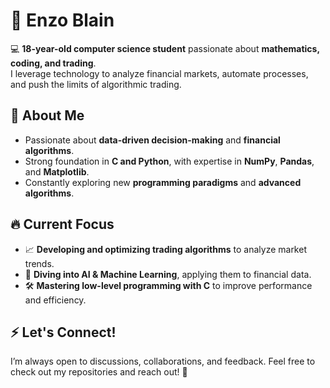 # 🚀 Enzo Blain  

💻 **18-year-old computer science student** passionate about **mathematics, coding, and trading**.  
I leverage technology to analyze financial markets, automate processes, and push the limits of algorithmic trading.  

## 🔹 About Me  
- Passionate about **data-driven decision-making** and **financial algorithms**.  
- Strong foundation in **C and Python**, with expertise in **NumPy**, **Pandas**, and **Matplotlib**.  
- Constantly exploring new **programming paradigms** and **advanced algorithms**.  

## 🔥 Current Focus  
- 📈 **Developing and optimizing trading algorithms** to analyze market trends.  
- 🧠 **Diving into AI & Machine Learning**, applying them to financial data.  
- 🛠️ **Mastering low-level programming with C** to improve performance and efficiency.  

## ⚡ Let's Connect!  
I’m always open to discussions, collaborations, and feedback. Feel free to check out my repositories and reach out! 🚀  
